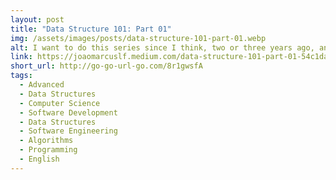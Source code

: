 ```yaml
---
layout: post
title: "Data Structure 101: Part 01"
img: /assets/images/posts/data-structure-101-part-01.webp
alt: I want to do this series since I think, two or three years ago, and my motivation was that after some time working with several people, each with their level of computer science depth knowledge. I’ve…
link: https://joaomarcuslf.medium.com/data-structure-101-part-01-54c1daed073b
short_url: http://go-go-url-go.com/8r1gwsfA
tags:
  - Advanced
  - Data Structures
  - Computer Science
  - Software Development
  - Data Structures
  - Software Engineering
  - Algorithms
  - Programming
  - English
---
```

